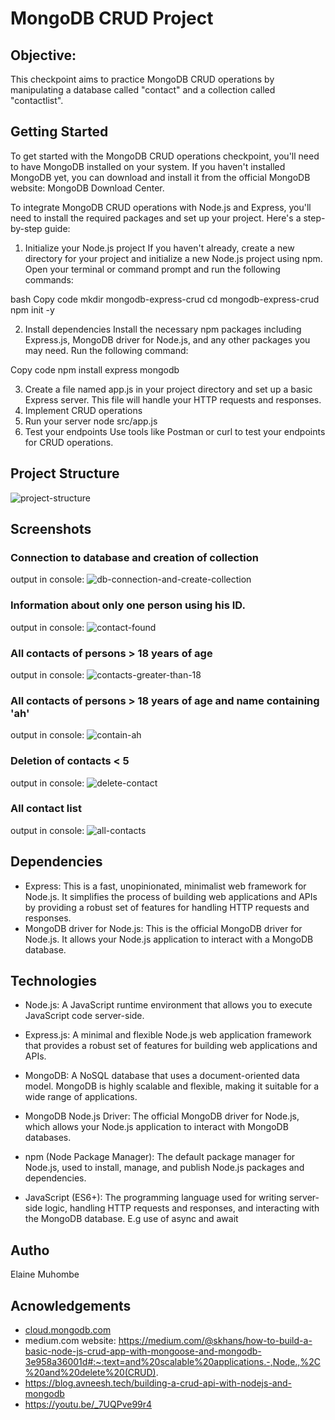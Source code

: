 # MongoDB CRUD Project
## Objective:
This checkpoint aims to practice MongoDB CRUD operations by manipulating a database called "contact" and a collection called "contactlist".

## Getting Started
To get started with the MongoDB CRUD operations checkpoint, you'll need to have MongoDB installed on your system. 
If you haven't installed MongoDB yet, you can download and install it from the official MongoDB website: MongoDB Download Center.

To integrate MongoDB CRUD operations with Node.js and Express, you'll need to install the required packages and set up your project. 
Here's a step-by-step guide:
1. Initialize your Node.js project
   If you haven't already, create a new directory for your project and initialize a new Node.js project using npm.
   Open your terminal or command prompt and run the following commands:

bash
Copy code
mkdir mongodb-express-crud
cd mongodb-express-crud
npm init -y

2. Install dependencies
   Install the necessary npm packages including Express.js, MongoDB driver for Node.js, and any other packages you may need. Run the following command:

Copy code
npm install express mongodb

3. Create a file named app.js in your project directory and set up a basic Express server. This file will handle your HTTP requests and responses.
4. Implement CRUD operations
5. Run your server
   node src/app.js
7. Test your endpoints
   Use tools like Postman or curl to test your endpoints for CRUD operations.

## Project Structure
![project-structure](https://github.com/elamuhombe/gomycode-mongodb-crud-checkpoint/assets/10416177/ef60f23b-f772-4274-84ee-e6c384ae8de8)


## Screenshots
### Connection to database and creation of collection
output in console:
![db-connection-and-create-collection](https://github.com/elamuhombe/gomycode-mongodb-crud-checkpoint/assets/10416177/1c0b7cce-96e5-4f60-a124-e2ef6ecb5b1d)

### Information about only one person using his ID.
output in console:
![contact-found](https://github.com/elamuhombe/gomycode-mongodb-crud-checkpoint/assets/10416177/5d3ed061-db27-40d1-8c53-f93bd81cff18)

### All contacts of persons > 18 years of age
output in console:
![contacts-greater-than-18](https://github.com/elamuhombe/gomycode-mongodb-crud-checkpoint/assets/10416177/22337eff-ad83-4a15-b69c-cf23f92e587b)

### All contacts of persons > 18 years of age and name containing 'ah'
output in console:
![contain-ah](https://github.com/elamuhombe/gomycode-mongodb-crud-checkpoint/assets/10416177/68d1d4b4-cbdc-49ba-aea5-bea6c03a8dca)

### Deletion of contacts < 5
output in console:
![delete-contact](https://github.com/elamuhombe/gomycode-mongodb-crud-checkpoint/assets/10416177/6e4bb929-b95b-4601-b7fb-fd6c0f6bc4a6)

### All contact list
output in console:
![all-contacts](https://github.com/elamuhombe/gomycode-mongodb-crud-checkpoint/assets/10416177/702c5a5e-c170-4e32-94c0-9527ee2f6f32)


## Dependencies
- Express: This is a fast, unopinionated, minimalist web framework for Node.js. It simplifies the process of building web applications and APIs by providing a robust set of features for handling HTTP requests and responses.
- MongoDB driver for Node.js: This is the official MongoDB driver for Node.js. It allows your Node.js application to interact with a MongoDB database.

## Technologies

- Node.js: A JavaScript runtime environment that allows you to execute JavaScript code server-side.

- Express.js: A minimal and flexible Node.js web application framework that provides a robust set of features for building web applications and APIs.

- MongoDB: A NoSQL database that uses a document-oriented data model. MongoDB is highly scalable and flexible, making it suitable for a wide range of applications.

- MongoDB Node.js Driver: The official MongoDB driver for Node.js, which allows your Node.js application to interact with MongoDB databases.

- npm (Node Package Manager): The default package manager for Node.js, used to install, manage, and publish Node.js packages and dependencies.

- JavaScript (ES6+): The programming language used for writing server-side logic, handling HTTP requests and responses, and interacting with the MongoDB database. E.g use of async and await

## Autho
Elaine Muhombe

## Acnowledgements
- [cloud.mongodb.com](https://www.mongodb.com/developer/languages/javascript/node-connect-mongodb/)
- medium.com website: https://medium.com/@skhans/how-to-build-a-basic-node-js-crud-app-with-mongoose-and-mongodb-3e958a36001d#:~:text=and%20scalable%20applications.-,Node.,%2C%20and%20delete%20(CRUD).
- https://blog.avneesh.tech/building-a-crud-api-with-nodejs-and-mongodb
- https://youtu.be/_7UQPve99r4
  
